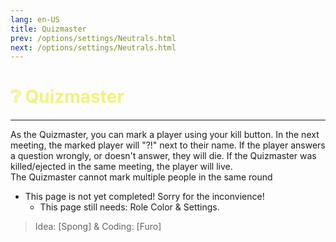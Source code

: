 ```yaml
---
lang: en-US
title: Quizmaster
prev: /options/settings/Neutrals.html
next: /options/settings/Neutrals.html
---
```


# <font color=#f2f17e>❔ <b>Quizmaster</b></font> <Badge text="Experimental" type="tip" vertical="middle"/>
---

As the Quizmaster, you can mark a player using your kill button. In the next meeting, the marked player will "?!" next to their name. If the player answers a question wrongly, or doesn't answer, they will die. If the Quizmaster was killed/ejected in the same meeting, the player will live.<br>
The Quizmaster cannot mark multiple people in the same round

* This page is not yet completed! Sorry for the inconvience!
  * This page still needs: Role Color & Settings.

> Idea: [Spong] & Coding: [Furo]